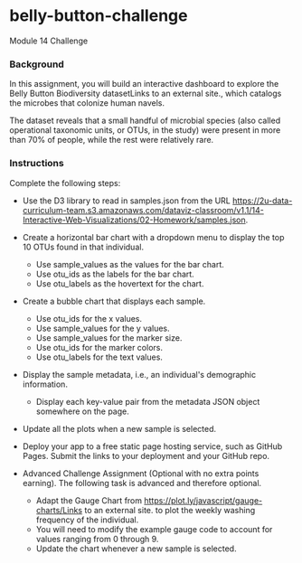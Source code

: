 # belly-button-challenge
Module 14 Challenge

### Background
In this assignment, you will build an interactive dashboard to explore the Belly Button Biodiversity datasetLinks to an external site., which catalogs the microbes that colonize human navels.

The dataset reveals that a small handful of microbial species (also called operational taxonomic units, or OTUs, in the study) were present in more than 70% of people, while the rest were relatively rare.

### Instructions
Complete the following steps:

* Use the D3 library to read in samples.json from the URL https://2u-data-curriculum-team.s3.amazonaws.com/dataviz-classroom/v1.1/14-Interactive-Web-Visualizations/02-Homework/samples.json.
* Create a horizontal bar chart with a dropdown menu to display the top 10 OTUs found in that individual.
  - Use sample_values as the values for the bar chart.
  - Use otu_ids as the labels for the bar chart.
  - Use otu_labels as the hovertext for the chart.

* Create a bubble chart that displays each sample.
  - Use otu_ids for the x values.
  - Use sample_values for the y values.
  - Use sample_values for the marker size.
  - Use otu_ids for the marker colors.
  - Use otu_labels for the text values.

* Display the sample metadata, i.e., an individual's demographic information.
  - Display each key-value pair from the metadata JSON object somewhere on the page.

* Update all the plots when a new sample is selected. 

* Deploy your app to a free static page hosting service, such as GitHub Pages. Submit the links to your deployment and your GitHub repo. 

* Advanced Challenge Assignment (Optional with no extra points earning). The following task is advanced and therefore optional.
  - Adapt the Gauge Chart from https://plot.ly/javascript/gauge-charts/Links to an external site. to plot the weekly washing frequency of the individual.
  - You will need to modify the example gauge code to account for values ranging from 0 through 9.
  - Update the chart whenever a new sample is selected.

